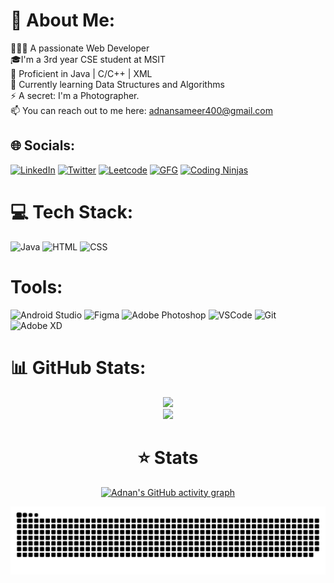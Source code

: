  <p>
   <!--img src="https://user-images.githubusercontent.com/62587060/155869994-699a077f-fffc-4ffd-816d-fd7cab5ed512.png"/-->
<!--     <img src="https://user-images.githubusercontent.com/62587060/182472944-2991c181-5275-469d-a34e-304171682ec4.gif"/> -->
 </p>

# 💫 About Me:
👨🏽‍💻 A passionate Web Developer<br> 🎓I'm a 3rd year CSE student at MSIT<br>🏹 Proficient in Java | C/C++ | XML<br>🌱 Currently learning Data Structures and Algorithms<br>⚡ A secret: I'm a Photographer.<br>📫 You can reach out to me here: adnansameer400@gmail.com<br>


## 🌐 Socials:
[![LinkedIn](https://img.shields.io/badge/LinkedIn-0077B5?style=for-the-badge&logo=linkedin&logoColor=white)](https://www.linkedin.com/in/adnan-sameer-199ba1223/) [![Twitter](https://img.shields.io/badge/Twitter-1DA1F2?style=for-the-badge&logo=twitter&logoColor=white)](https://twitter.com/adnan_sam_) [![Leetcode](https://img.shields.io/badge/-LeetCode-FFA116?style=for-the-badge&logo=LeetCode&logoColor=black)](https://leetcode.com/adnan_sam_/) [![GFG](https://img.shields.io/badge/-Geeks%20for%20Geeks?style=for-the-badge&logo=LeetCode&logoColor=brightgreen)](https://auth.geeksforgeeks.org/user/adnanscse2020/practice) [![Coding Ninjas](https://img.shields.io/badge/-Coding%20Ninjas-orange)](https://www.codingninjas.com/codestudio/profile/a835caf6-3900-4dc0-8cc7-519c8e258d9f)
<div align="center" width=100%> 

<!--[![LeetCode Stats](https://leetcard.jacoblin.cool/adnan_sam_?theme=nord&animation=true&font=Roboto%20Mono)](https://leetcode.com/adnan_sam_/)-->
</div>


# 💻 Tech Stack:
![Java](https://img.shields.io/badge/java-%23ED8B00.svg?style=for-the-badge&logo=java&logoColor=white) ![HTML](https://img.shields.io/badge/HTML5-E34F26?style=for-the-badge&logo=html5&logoColor=white) ![CSS](https://img.shields.io/badge/CSS3-1572B6?style=for-the-badge&logo=css3&logoColor=white) <a href='https://github.com/adnan-sam' target="_blank"></a>

# Tools:
![Android Studio](https://img.shields.io/badge/Android_Studio-3DDC84?style=for-the-badge&logo=android-studio&logoColor=white) ![Figma](https://img.shields.io/badge/figma-%23F24E1E.svg?style=for-the-badge&logo=figma&logoColor=white) ![Adobe Photoshop](https://img.shields.io/badge/adobephotoshop-%2331A8FF.svg?style=for-the-badge&logo=adobephotoshop&logoColor=white) ![VSCode](https://img.shields.io/badge/VSCode-0078D4?style=for-the-badge&logo=visual%20studio%20code&logoColor=white) ![Git](https://img.shields.io/badge/GIT-E44C30?style=for-the-badge&logo=git&logoColor=white) ![Adobe XD](https://img.shields.io/badge/Adobe%20XD-470137?style=for-the-badge&logo=Adobe%20XD&logoColor=#FF61F6)

# 📊 GitHub Stats:
<div align="center" width=100%>

![](https://github-readme-stats.vercel.app/api?username=adnan-sam&theme=prussian&hide_border=true&include_all_commits=true&count_private=false)<br/>
![](https://github-readme-streak-stats.herokuapp.com/?user=adnan-sam&theme=prussian&hide_border=true)<br/>
<!-- username=adnan-sam&theme=prussian&hide_border=true&include_all_commits=true&count_private=false&layout=compact) -->

</div>

<!--## 🏆 GitHub Trophies

![](https://github-profile-trophy.vercel.app/?username=adnan-sam&theme=dracula&no-frame=true&no-bg=false&margin-w=4)-->
 <div align = "center">
 
<!-- **Visitors Count** 

![VisitorCount](https://profile-counter.glitch.me/{adnan-sam}/count.svg) </div> -->

# ⭐ Stats 
<div align="center">

[![Adnan's GitHub activity graph](https://activity-graph.herokuapp.com/graph?username=adnan-sam&theme=xcode)](https://github.com/adnan-sam) <br>

![GitHub Snake dark](https://raw.githubusercontent.com/Platane/snk/output/github-contribution-grid-snake.svg)
</div>

<!--
## Contribute ##
All the developed Apps/Products are completely Free to use. You can contribute if you want :) -->
